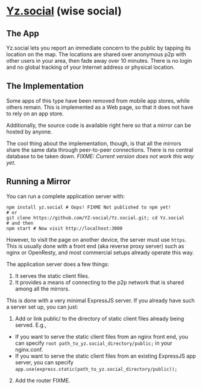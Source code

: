 # [Yz.social](https://yz.social) (wise social)

## The App

Yz.social lets you report an immediate concern to the public by tapping its location on the map.
The locations are shared over anonymous p2p with other users in your area, then fade away over 10 minutes. 
There is no login and no global tracking of your Internet address or physical location.

## The Implementation

Some apps of this type have been removed from mobile app stores, while others remain. This is implemented as a Web page, so that it does not have to rely on an app store.

Additionally, the source code is available right here so that a mirror can be hosted by anyone.

The cool thing about the implementation, though, is that all the mirrors share the same data through peer-to-peer connections. There is no central database to be taken down. _FIXME: Current version does not work this way yet._

## Running a Mirror

You can run a complete application server with:

```
npm install yz.social # Oops! FIXME Not published to npm yet!
# or
git clone https://github.com/YZ-social/Yz.social.git; cd Yz.social
# and then
npm start # Now visit http://localhost:3000
```

However, to visit the page on another device, the server must use `https`. This is usually done with a front end (aka reverse proxy server) such as nginx or OpenResty, and most commercial setups already operate this way.

The application server does a few things:
1. It serves the static client files.
2. It provides a means of connecting to the p2p network that is shared among all the mirrors.

This is done with a very minimal ExpressJS server. If you already have such a server set up, you can just:
1. Add or link public/ to the directory of static client files already being served. E.g., 
  - If you want to serve the static client files from an nginx front end, you can specify `root path_to_yz.social_directory/public;` in your nginx.conf.
  - If you want to serve the static client files from an existing ExpressJS app server, you can specify `app.use(express.static(path_to_yz.social_directory/public));`
2. Add the router FIXME.
